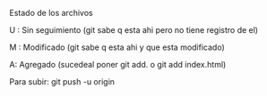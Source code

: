 Estado de los archivos

U : Sin  seguimiento (git sabe q esta ahi pero no tiene registro de el)

M : Modificado (git sabe q esta ahi y que esta modificado)

A: Agregado (sucedeal poner git add. o git add index.html)

Para subir: git push -u origin
